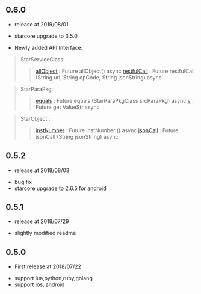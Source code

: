 ## 0.6.0

* release at 2019/08/01
* starcore upgrade to 3.5.0

* Newly added API Interface:
> StarServiceClass:
  >> [allObject](#)            : Future<List> allObject() async 
  >> [restfulCall](#)          : Future<List> restfulCall (String url, String opCode, String jsonString) async

> StarParaPkg:
  >> [equals](#)               : Future<bool> equals (StarParaPkgClass srcParaPkg) async
  >> [v](#)                    : Future<String> get ValueStr async

> StarObject :
  >> [instNumber](#)           : Future<int> instNumber () async
  >> [jsonCall](#)             : Future<String> jsonCall (String jsonString) async

 
## 0.5.2

* release at 2018/08/03
 - bug fix
 - starcore upgrade to 2.6.5 for android

## 0.5.1

* release at 2018/07/29
 - slightly modified readme

## 0.5.0

* First release at 2018/07/22
 - support lua,python,ruby,golang
 - support ios, android
